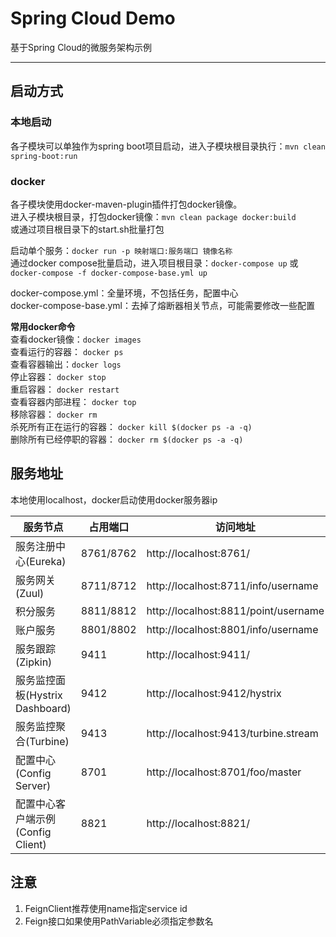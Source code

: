 # Spring Cloud Demo   

基于Spring Cloud的微服务架构示例  

****** 

## 启动方式  

### 本地启动  
各子模块可以单独作为spring boot项目启动，进入子模块根目录执行：`mvn clean spring-boot:run`   

### docker  
各子模块使用docker-maven-plugin插件打包docker镜像。  
进入子模块根目录，打包docker镜像：`mvn clean package docker:build`  
或通过项目根目录下的start.sh批量打包   

启动单个服务：`docker run -p 映射端口:服务端口 镜像名称`  
通过docker compose批量启动，进入项目根目录：`docker-compose up` 或 `docker-compose -f docker-compose-base.yml up`  

docker-compose.yml：全量环境，不包括任务，配置中心  
docker-compose-base.yml：去掉了熔断器相关节点，可能需要修改一些配置  

**常用docker命令**  
查看docker镜像：`docker images`  
查看运行的容器： `docker ps`  
查看容器输出：`docker logs`  
停止容器： `docker stop`  
重启容器： `docker restart`  
查看容器内部进程： `docker top`  
移除容器： `docker rm`  
杀死所有正在运行的容器： `docker kill $(docker ps -a -q)`  
删除所有已经停职的容器： `docker rm $(docker ps -a -q)`  

## 服务地址  
本地使用localhost，docker启动使用docker服务器ip  

服务节点 | 占用端口 | 访问地址
------------ | ------------- | -------------
服务注册中心(Eureka) | 8761/8762 | http://localhost:8761/
服务网关(Zuul) | 8711/8712 | http://localhost:8711/info/username
积分服务 | 8811/8812 | http://localhost:8811/point/username
账户服务 | 8801/8802 | http://localhost:8801/info/username
服务跟踪(Zipkin) | 9411 | http://localhost:9411/
服务监控面板(Hystrix Dashboard) | 9412 | http://localhost:9412/hystrix
服务监控聚合(Turbine) | 9413 | http://localhost:9413/turbine.stream
配置中心(Config Server) | 8701 | http://localhost:8701/foo/master
配置中心客户端示例(Config Client) | 8821 | http://localhost:8821/


## 注意  
1. FeignClient推荐使用name指定service id  
2. Feign接口如果使用PathVariable必须指定参数名  


